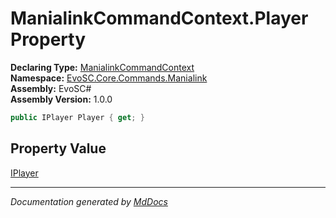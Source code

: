 ﻿<!--  
  <auto-generated>   
    The contents of this file were generated by a tool.  
    Changes to this file may be list if the file is regenerated  
  </auto-generated>   
-->

# ManialinkCommandContext.Player Property

**Declaring Type:** [ManialinkCommandContext](../index.md)  
**Namespace:** [EvoSC.Core.Commands.Manialink](../../index.md)  
**Assembly:** EvoSC\#  
**Assembly Version:** 1.0.0

```csharp
public IPlayer Player { get; }
```

## Property Value

[IPlayer](../../../../../Interfaces/Players/IPlayer/index.md)

___

*Documentation generated by [MdDocs](https://github.com/ap0llo/mddocs)*
